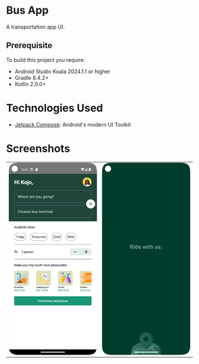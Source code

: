 # Bus App

A transportation app UI.

## Prerequisite

To build this project you require:

- Android Studio Koala 2024.1.1 or higher
- Gradle 8.4.2+
- Kotlin 2.0.0+

# Technologies Used

- [Jetpack Compose](https://developer.android.com/develop/ui/compose): Android's modern UI Toolkit

# Screenshots

<table>
  <tr>
    <td>
      <img src="screenshots/Screenshot_20240703_214106.png"  width="250" alt="screenshot2">
    </td>
    <td>
      <img src="screenshots/Screenshot_20240724_233330.png"  width="250" alt="screenshot2">
    </td>
  </tr>
</table>